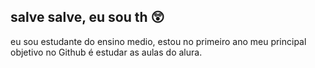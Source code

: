 ## salve salve, eu sou th 😲
eu sou estudante do ensino medio, estou no primeiro ano 
meu principal objetivo no Github é estudar as aulas do alura.
